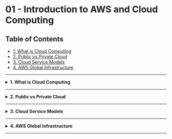 # 01 - Introduction to AWS and Cloud Computing 

## Table of Contents

- [1. What is Cloud Computing](#1-what-is-cloud-computing)  
- [2. Public vs Private Cloud](#2-public-vs-private-cloud) 
- [3. Cloud Service Models](#3-cloud-service-models)   
- [4. AWS Global Infrastructure](#4-aws-global-infrastructure)    
---

<details>
<summary><strong>1. What is Cloud Computing</strong></summary>

## Theory & Notes

- **Traditional Infrastructure (Pre-Cloud Era)**  
  Organizations used to buy physical servers from vendors like IBM or HP, create their own data centers, and manage all infrastructure in-house. This required significant upfront investment and ongoing maintenance.

- **The Problem with Traditional Approach**  
  - **Resource Wastage**: A server with 100GB RAM and 100 CPUs running only one application using 1GB RAM and 1 CPU meant 99% resources were wasted.
  - **High Costs**: Each new application required a separate server purchase.
  - **Maintenance Overhead**: Required dedicated teams for server management, security, updates, and 24/7 monitoring.

- **Virtualization Solution**  
  Technology that allows creating multiple virtual servers (VMs) on a single physical server, maximizing resource utilization. Instead of buying 15 servers, you could buy one powerful server and create 15 virtual machines.

- **Cloud Computing Definition**  
  Cloud computing extends virtualization concept globally - you can request and use computing resources (servers, storage, databases) without knowing their physical location. Resources are managed by cloud providers and accessed over the internet.

---

| Concept | Description | Example |
| ------- | ----------- | ------- |
| **Physical Servers** | Traditional dedicated hardware | Buying IBM/HP servers for data center |
| **Virtualization** | Multiple VMs on single hardware | Creating 15 VMs on one physical server |
| **Cloud Computing** | On-demand access to virtualized resources | Requesting EC2 instance from anywhere |

</details>

---

<details>
<summary><strong>2. Public vs Private Cloud</strong></summary>

## Theory & Notes

- **Public Cloud**  
  Cloud infrastructure managed by third-party providers (AWS, Azure, GCP). Resources shared among multiple organizations (multi-tenant). Provider handles data centers, hardware, and maintenance.

- **Private Cloud**  
  Cloud infrastructure managed exclusively by one organization. Requires dedicated IT teams, data centers, and infrastructure management. Uses technologies like OpenStack, VMware vSphere.

- **Why 98% Choose Public Cloud**  
  Primary reason is reduced maintenance overhead. Companies want to focus on their core business, not managing IT infrastructure, security patches, and 24/7 monitoring.

- **Cost Reality**  
  Public cloud eliminates upfront investments, provides pay-as-you-use pricing, and shares infrastructure costs across multiple tenants.

---

| Aspect | Public Cloud | Private Cloud |
| ------ | ------------ | ------------- |
| **Management** | Cloud provider responsibility | Your IT team responsibility |
| **Setup Time** | Minutes to hours | Months to years |
| **Upfront Cost** | Zero (pay-as-you-go) | High capital investment |
| **Maintenance** | Provider handles updates/patches | Internal team required |
| **Scaling** | Instant, automatic | Manual hardware procurement |
| **Security** | Provider's enterprise-grade | Your team's implementation |
| **Innovation** | 200+ managed services | Build everything from scratch |
| **Examples** | AWS, Azure, GCP | Company data centers |

</details>

---

<details>
<summary><strong>3. Cloud Service Models</strong></summary>

## Theory & Notes

- **IaaS (Infrastructure as a Service)**  
 * **What it is:** The provider gives you raw infrastructure—virtual machines, storage, and networks—over the internet.  
 * **You manage:** Operating systems, applications, runtime, security patches.  
 * **Provider manages:** Physical hardware, data centers, and virtualization.  

 **Analogy:** Renting a piece of land—you build your own house, design it however you like, but you don’t own the land.  

 **Examples:** AWS EC2, Google Compute Engine, Microsoft Azure Virtual Machines.  

- **PaaS (Platform as a Service)**  
 * **What it is:** The provider gives you not just infrastructure but also platforms/tools (like databases, middleware, runtime environments) so you can focus on developing and running apps.  

 * **You manage:** Only your application code and data.

 * **Provider manages:** Infrastructure, operating system, runtime, scaling, security.

 **Analogy:** Renting a fully furnished apartment—you just move in with your personal items and start living, no need to set up furniture or utilities.

 **Examples:** Google App Engine, AWS Elastic Beanstalk, Heroku.

- **SaaS (Software as a Service)**  
 * **What it is:** The provider delivers complete applications that you use directly via a web browser or app. No need to worry about infrastructure or platforms.  
 * **You manage:** Just your usage of the app (and sometimes user settings).  
 * **Provider manages:** Everything else (app, platform, infrastructure).  

 * **Analogy:** Booking a hotel room—you just show up and use the service without worrying about cleaning, furniture, or electricity.

 * **Examples:** Gmail, Google Drive, Dropbox, Salesforce, Zoom.
 
- **Responsibility Model**  
  As you move from IaaS → PaaS → SaaS, your management responsibility decreases while the provider takes on more.

---
 <img src="images/service-control.jpg" alt="" width="600" height="375" /> 

| Model | Provider Manages | You Manage | Real Examples | Best For |
| ----- | ---------------- | ---------- | ------------- | -------- |
| **IaaS** | Hardware, Virtualization, Networking | OS, Runtime, Apps, Data | AWS EC2, Google Compute | Custom applications |
| **PaaS** | Everything above + OS, Runtime | Applications, Data | AWS Beanstalk, Heroku | Developers wanting to focus on code |
| **SaaS** | Everything | Just configuration/usage | Gmail, Salesforce, Zoom | End users needing ready software |

---

## Cloud Market Comparison

| Cloud Provider | Market Position | Key Strengths | Job Market Share |
| -------------- | --------------- | ------------- | ---------------- |
| **AWS (Amazon)** | #1 Market Leader | First-mover advantage, most comprehensive service portfolio, largest ecosystem | ~60% of cloud jobs |
| **Azure (Microsoft)** | #2 Strong Second | Deep Windows/Office integration, enterprise-focused solutions | ~25% of cloud jobs |
| **GCP (Google)** | #3 Growing Fast | Superior AI/ML capabilities, developer-friendly tools | ~10% of cloud jobs |
| **Others** | Niche Players | Specialized solutions for specific industries | ~5% of cloud jobs |

- **High Demand**: AWS professionals are in highest demand across industries
- **Better Compensation**: Higher salary prospects and improved job security
- **Skill Transferability**: Core cloud concepts learned in AWS transfer effectively to other platforms
- **Ecosystem Support**: Largest community, extensive documentation, and third-party integrations

</details>

--- 

<details>
<summary><strong>4. AWS Global Infrastructure</strong></summary>

- **Regions**  
  37 geographic regions worldwide, each completely independent. Choose regions closest to your users for better performance and lower latency.

- **Availability Zones (AZs)**  
  117 availability zones across all regions. Each AZ is isolated data center with independent power, cooling, and networking within a region.

- **Edge Locations**  
  400+ edge locations globally for content delivery (CloudFront CDN). Brings content closer to end users for faster loading times.

- **Best Practices**  
  Always deploy across multiple AZs for high availability. Consider data residency laws when choosing regions.

---

| Component | Count | Purpose | Example |
| --------- | ----- | ------- | ------- |
| **Regions** | 37 | Geographic separation | us-east-1 (Virginia), eu-west-1 (Ireland) |
| **Availability Zones** | 117 | Fault isolation within region | us-east-1a, us-east-1b, us-east-1c |
| **Edge Locations** | 400+ | Content delivery acceleration | CloudFront CDN points |
| **Local Zones** | 16+ | Ultra-low latency for specific metros | Los Angeles, Miami |

</details>

---